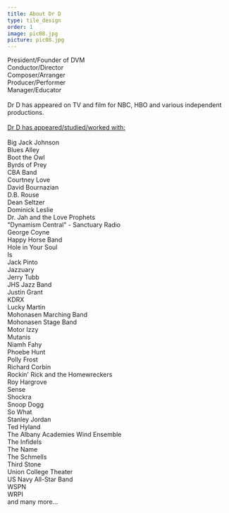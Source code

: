 ```yaml
---
title: About Dr D
type: tile_design
order: 1
image: pic08.jpg
picture: pic08.jpg
---
```

President/Founder of DVM
<br>
Conductor/Director
<br>
Composer/Arranger
<br>
Producer/Performer
<br>
Manager/Educator
<br>
<br>
Dr D has appeared on TV and film for NBC, HBO and various independent productions.
<br>
<br>
<u>Dr D has appeared/studied/worked with:</u>
<br>
<br>
Big Jack Johnson
<br>
Blues Alley
<br>
Boot the Owl
<br>
Byrds of Prey
<br>
CBA Band
<br>
Courtney Love
<br>
David Bournazian
<br>
D.B. Rouse
<br>
Dean Seltzer
<br>
Dominick Leslie
<br>
Dr. Jah and the Love Prophets
<br>
"Dynamism Central" - Sanctuary Radio
<br>
George Coyne
<br>
Happy Horse Band
<br>
Hole in Your Soul
<br>
Is
<br>
Jack Pinto
<br>
Jazzuary
<br>
Jerry Tubb
<br>
JHS Jazz Band
<br>
Justin Grant
<br>
KDRX
<br>
Lucky Martin
<br>
Mohonasen Marching Band
<br>
Mohonasen Stage Band
<br>
Motor Izzy
<br>
Mutanis
<br>
Niamh Fahy
<br>
Phoebe Hunt
<br>
Polly Frost
<br>
Richard Corbin
<br>
Rockin' Rick and the Homewreckers
<br>
Roy Hargrove
<br>
Sense
<br>
Shockra
<br>
Snoop Dogg
<br>
So What
<br>
Stanley Jordan
<br>
Ted Hyland
<br>
The Albany Academies Wind Ensemble
<br>
The Infidels
<br>
The Name
<br>
The Schmells
<br>
Third Stone
<br>
Union College Theater
<br>
US Navy All-Star Band
<br>
WSPN
<br>
WRPI
<br>
and many more...
